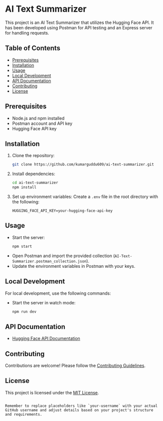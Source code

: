 # AI Text Summarizer

This project is an AI Text Summarizer that utilizes the Hugging Face API. It has been developed using Postman for API testing and an Express server for handling requests.

## Table of Contents

- [Prerequisites](#prerequisites)
- [Installation](#installation)
- [Usage](#usage)
- [Local Development](#local-development)
- [API Documentation](#api-documentation)
- [Contributing](#contributing)
- [License](#license)

## Prerequisites

- Node.js and npm installed
- Postman account and API key
- Hugging Face API key

## Installation

1. Clone the repository:

   ```bash
   git clone https://github.com/kumarguddu609/ai-text-summarizer.git
   ```

2. Install dependencies:

   ```bash
   cd ai-text-summarizer
   npm install
   ```

3. Set up environment variables:
   Create a `.env` file in the root directory with the following:
   ```env
   HUGGING_FACE_API_KEY=your-hugging-face-api-key
   ```

## Usage

- Start the server:
  ```bash
  npm start
  ```
- Open Postman and import the provided collection (`AI-Text-Summarizer.postman_collection.json`).
- Update the environment variables in Postman with your keys.

## Local Development

For local development, use the following commands:

- Start the server in watch mode:
  ```bash
  npm run dev
  ```

## API Documentation

- [Hugging Face API Documentation](https://huggingface.co/docs)

## Contributing

Contributions are welcome! Please follow the [Contributing Guidelines](CONTRIBUTING.md).

## License

This project is licensed under the [MIT License](LICENSE).

```

Remember to replace placeholders like `your-username` with your actual GitHub username and adjust details based on your project's structure and requirements.
```
